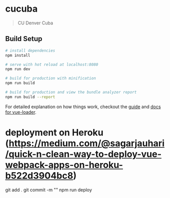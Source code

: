 # cucuba

> CU Denver Cuba

## Build Setup

``` bash
# install dependencies
npm install

# serve with hot reload at localhost:8080
npm run dev

# build for production with minification
npm run build

# build for production and view the bundle analyzer report
npm run build --report
```

For detailed explanation on how things work, checkout the [guide](http://vuejs-templates.github.io/webpack/) and [docs for vue-loader](http://vuejs.github.io/vue-loader).


# deployment on Heroku (https://medium.com/@sagarjauhari/quick-n-clean-way-to-deploy-vue-webpack-apps-on-heroku-b522d3904bc8)
git add .
git commit -m ""
npm run deploy